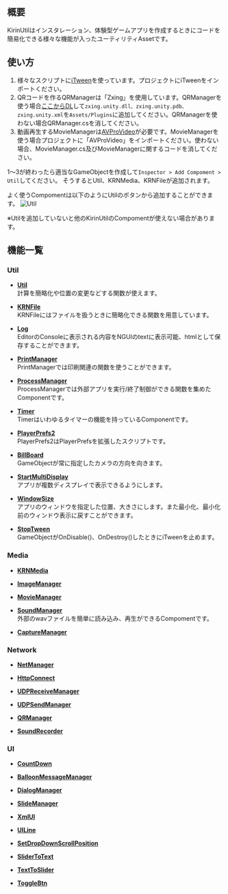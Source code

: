 ## 概要
KirinUtilはインスタレーション、体験型ゲームアプリを作成するときにコードを簡易化できる様々な機能が入ったユーティリティAssetです。

## 使い方
1. 様々なスクリプトに[iTween](https://assetstore.unity.com/packages/tools/animation/itween-84)を使っています。プロジェクトにiTweenをインポートください。
2. QRコードを作るQRManagerは「Zxing」を使用しています。QRManagerを使う場合[ここからDL](https://github.com/micjahn/ZXing.Net/releases)して`zxing.unity.dll、zxing.unity.pdb、zxing.unity.xml`を`Assets/Plugins`に追加してください。QRManagerを使わない場合QRManager.csを消してください。
3. 動画再生するMovieManagerは[AVProVideo](https://assetstore.unity.com/packages/tools/video/avpro-video-56355)が必要です。MovieManagerを使う場合プロジェクトに「AVProVideo」をインポートください。使わない場合、MovieManager.cs及びMovieManagerに関するコードを消してください。

1～3が終わったら適当なGameObjectを作成して`Inspector > Add Compoment > Util`してください。
そうするとUtil、KRNMedia、KRNFileが追加されます。

よく使うCompomentは以下のようにUtilのボタンから追加することができます。
![Util](https://user-images.githubusercontent.com/4795806/75427623-318e7500-598a-11ea-85cb-0bd23ecf1ca0.png)

※Utilを追加していないと他のKirinUtilのCompomentが使えない場合があります。

## 機能一覧
### Util
- <b>[Util](https://github.com/mizutanikirin/KirinUtil/wiki/Util)</b>  
  計算を簡略化や位置の変更などする関数が使えます。  
  
- <b>[KRNFile](https://github.com/mizutanikirin/KirinUtil/wiki/KRNFile)</b>  
  KRNFileにはファイルを扱うときに簡略化できる関数を用意しています。  
  
- <b>[Log](https://github.com/mizutanikirin/KirinUtil/wiki/Log)</b>  
  EditorのConsoleに表示される内容をNGUIのtextに表示可能、htmlとして保存することができます。  

- <b>[PrintManager](https://github.com/mizutanikirin/KirinUtil/wiki/PrintManager)</b>  
  PrintManagerでは印刷関連の関数を使うことができます。  
  
- <b>[ProcessManager](https://github.com/mizutanikirin/KirinUtil/wiki/ProcessManager)</b>  
  ProcessManagerでは外部アプリを実行/終了制御ができる関数を集めたComponentです。  
  
- <b>[Timer](https://github.com/mizutanikirin/KirinUtil/wiki/Timer)</b>  
  Timerはいわゆるタイマーの機能を持っているComponentです。  
  
- <b>[PlayerPrefs2](https://github.com/mizutanikirin/KirinUtil/wiki/PlayerPrefs2)</b>  
  PlayerPrefs2はPlayerPrefsを拡張したスクリプトです。  
  
- <b>[BillBoard](https://github.com/mizutanikirin/KirinUtil/wiki/BillBoard)</b>  
  GameObjectが常に指定したカメラの方向を向きます。  
  
- <b>[StartMultiDisplay](https://github.com/mizutanikirin/KirinUtil/wiki/StartMultiDisplay)</b>  
  アプリが複数ディスプレイで表示できるようにします。
  
- <b>[WindowSize](https://github.com/mizutanikirin/KirinUtil/wiki/WindowSize)</b>  
  アプリのウィンドウを指定した位置、大きさにします。また最小化、最小化前のウィンドウ表示に戻すことができます。  
  
- <b>[StopTween](https://github.com/mizutanikirin/KirinUtil/wiki/StopTween)</b>  
  GameObjectがOnDisable()、OnDestroy()したときにiTweenを止めます。
### Media
- <b>[KRNMedia](https://github.com/mizutanikirin/KirinUtil/wiki/KRNMedia)</b>  
  
- <b>[ImageManager](https://github.com/mizutanikirin/KirinUtil/wiki/ImageManager)</b>  
  
- <b>[MovieManager](https://github.com/mizutanikirin/KirinUtil/wiki/MovieManager)</b>  
  
- <b>[SoundManager](https://github.com/mizutanikirin/KirinUtil/wiki/SoundManager)</b>  
  外部のwavファイルを簡単に読み込み、再生ができるCompomentです。  
  
- <b>[CaptureManager](https://github.com/mizutanikirin/KirinUtil/wiki/CaptureManager)</b>  

### Network
- <b>[NetManager](https://github.com/mizutanikirin/KirinUtil/wiki/NetManager)</b>  
  
- <b>[HttpConnect](https://github.com/mizutanikirin/KirinUtil/wiki/HttpConnect)</b>  
  
- <b>[UDPReceiveManager](https://github.com/mizutanikirin/KirinUtil/wiki/UDPReceiveManager)</b>  
  
- <b>[UDPSendManager](https://github.com/mizutanikirin/KirinUtil/wiki/UDPSendManager)</b>  
  
- <b>[QRManager](https://github.com/mizutanikirin/KirinUtil/wiki/QRManager)</b>  
  
- <b>[SoundRecorder](https://github.com/mizutanikirin/KirinUtil/wiki/SoundRecorder)</b>  
  
### UI
- <b>[CountDown](https://github.com/mizutanikirin/KirinUtil/wiki/CountDown)</b>  
  
- <b>[BalloonMessageManager](https://github.com/mizutanikirin/KirinUtil/wiki/BalloonMessageManager)</b>  
  
- <b>[DialogManager](https://github.com/mizutanikirin/KirinUtil/wiki/DialogManager)</b>  
  
- <b>[SlideManager](https://github.com/mizutanikirin/KirinUtil/wiki/SlideManager)</b>  
  
- <b>[XmlUI](https://github.com/mizutanikirin/KirinUtil/wiki/XmlUI)</b>  
  
- <b>[UILine](https://github.com/mizutanikirin/KirinUtil/wiki/UILine)</b>  
  
- <b>[SetDropDownScrollPosition](https://github.com/mizutanikirin/KirinUtil/wiki/SetDropDownScrollPosition)</b>  

- <b>[SliderToText](https://github.com/mizutanikirin/KirinUtil/wiki/SliderToText)</b>  

- <b>[TextToSlider](https://github.com/mizutanikirin/KirinUtil/wiki/TextToSlider)</b>  
  
- <b>[ToggleBtn](https://github.com/mizutanikirin/KirinUtil/wiki/ToggleBtn)</b>